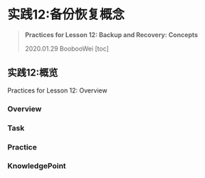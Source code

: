 # 实践12:备份恢复概念

> **Practices for Lesson 12: Backup and Recovery: Concepts**
>
> 2020.01.29 BoobooWei
[toc]

## 实践12:概览

Practices for Lesson 12: Overview

### Overview

### Task

### Practice

### KnowledgePoint
